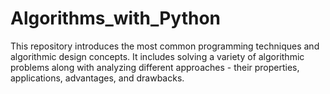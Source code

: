# Algorithms_with_Python
This repository introduces the most common programming techniques and algorithmic design concepts. It includes solving a variety of algorithmic problems along with analyzing different approaches - their properties, applications, advantages, and drawbacks.
